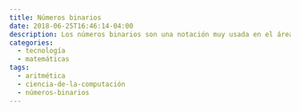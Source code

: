```yaml
---
title: Números binarios
date: 2018-06-25T16:46:14-04:00
description: Los números binarios son una notación muy usada en el área de la computación y la electrónica.
categories:
  - tecnología
  - matemáticas
tags:
  - aritmética
  - ciencia-de-la-computación
  - números-binarios
---
```


